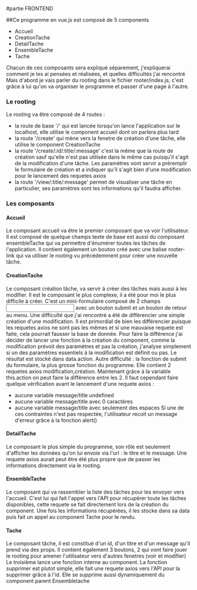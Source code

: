 #partie FRONTEND

##Ce programme en vue.js est composé de 5 components

* Accueil
* CreationTache
* DetailTache
* EnsembleTache
* Tache

Chacun de ces composants sera expliqué séparement, j'expliquerai comment je les ai pensées et réalisées, et quelles difficultés j'ai rencontré
Mais d'abord je vais parler du rooting dans le fichier rooter/index.js, c'est grâce à lui qu'on va organiser le programme et passer d'une page à l'autre.

### Le rooting

Le rooting va être composé de 4 routes :
* la route de base '/' qui est lancée lorsqu'on lance l'application sur le localhost, elle utilise le component accueil dont on parlera plus tard
* la route '/create' qui mène vers la fenetre de création d'une tâche, elle utilise le component CreationTache
* la route '/create/:id/:title/:message' c'est la même que la route de création sauf qu'elle n'est pas utilisée dans le même cas puisqu'il s'agit de la modification d'une tâche. Les paramètres vont servir a préremplir le formulaire de création et a indiquer qu'il s'agit bien d'une modification pour le lancement des requetes axios
* la route '/view/:title/:message' permet de visualiser une tâche en particulier, ses paramètres sont les informations qu'il faudra afficher.

### Les composants

#### Accueil

Le composant accueil va être le premier composant que va voir l'utilisateur.
Il est composé de quelque champs texte de base est aussi du composant ensembleTache qui va permettre d'énumérer toutes les tâches de l'application.
Il contient également un bouton créé avec une balise rooter-link qui va utiliser le rooting vu précédemment pour créer une nouvelle tâche.

#### CreationTache

Le composant création tâche, va servir à créer des tâches mais aussi à les modifier.
Il est le composant le plus complexe, il a été pour moi le plus difficile à créer.
C'est un mini-formulaire composé de 2 champs <input> avec un bouton submit et un bouton de retour au menu.
Une difficulté que j'ai rencontré a été de différencier une simple création d'une modification. Il est primordial de bien les différencier puisque les requetes axios ne sont pas les mêmes et si une mauvaise requete est faite, cela pourrait fausser la base de donnée.
Pour faire la différence j'ai décider de lancer une fonction à la création du component, comme la modification prévoit des paramètres et pas la création, j'analyse simplement si un des paramètres essentiels à la modification est définit ou pas. Le résultat est stocké dans data.action.
Autre difficulté : la fonction de submit du formulaire, la plus grosse fonction du programme. Elle contient 2 requetes axios modification,création. Maintenant grâce à la variable this.action on peut faire la différence entre les 2.
Il faut cependant faire quelque vérification avant le lancement d'une requete axios :
* aucune variable message/title undefined
* aucune variable message/title avec 0 caractères
* aucune variable message/title avec seulement des espaces
Si une de ces contraintes n'est pas respectée, l'utilisateur recoit un message d'erreur grâce à la fonction alert()

#### DetailTache

Le composant le plus simple du programme, son rôle est seulement d'afficher les données qu'on lui envoie via l'url : le titre et le message.
Une requete axios aurait peut être été plus propre que de passer les informations directement via le rooting.

#### EnsembleTache

Le composant qui va rassembler la liste des tâches pour les envoyer vers l'accueil.
C'est lui qui fait l'appel vers l'API pour récupérer toute les tâches disponibles, cette requete se fait directement lors de la création du component.
Une fois les informations récupérées, il les stocke dans sa data puis fait un appel au component Tache pour le rendu.

#### Tache

Le composant tâche, il est constitué d'un id, d'un titre et d'un message qu'il prend via des props.
Il contient également 3 boutons, 2 qui vont faire jouer le rooting pour amener l'utilisateur vers d'autres fenetres (voir et modifier)
Le troisième lance une fonction interne au component. La fonction supprimer est plutot simple, elle fait une requete axios vers l'API pour la supprimer grâce à l'id.
Elle se supprime aussi dynamiquement du component parent Ensembletache
